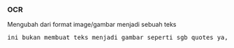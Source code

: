 <h3>OCR</h3>
<p>Mengubah dari format image/gambar menjadi sebuah teks</p>
<pre>ini bukan membuat teks menjadi gambar seperti sgb quotes ya, tapi sebaliknya</pre>
